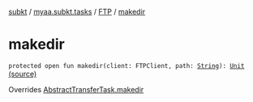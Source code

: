 [subkt](../../index.md) / [myaa.subkt.tasks](../index.md) / [FTP](index.md) / [makedir](./makedir.md)

# makedir

`protected open fun makedir(client: FTPClient, path: `[`String`](https://kotlinlang.org/api/latest/jvm/stdlib/kotlin/-string/index.html)`): `[`Unit`](https://kotlinlang.org/api/latest/jvm/stdlib/kotlin/-unit/index.html) [(source)](https://github.com/Myaamori/SubKt/blob/0.1.12/src/main/kotlin/myaa/subkt/tasks/tasks.kt#L1842)

Overrides [AbstractTransferTask.makedir](../-abstract-transfer-task/makedir.md)

